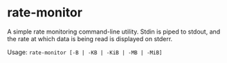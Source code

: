 <!--
Copyright 2014 The Authors. All rights reserved.
Use of this source code is governed by a BSD-style
license that can be found in the LICENSE fil
-->

rate-monitor
============

A simple rate monitoring command-line utility. Stdin is piped to stdout, and the rate at which data is being read is displayed on stderr.

Usage: `rate-monitor [-B | -KB | -KiB | -MB | -MiB]`